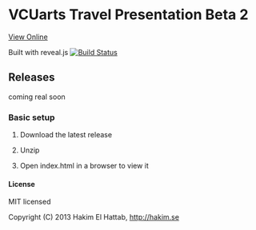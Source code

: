 # VCUarts Travel Presentation Beta 2

[View Online](http://vcuarts.github.io/travel-pres/)

Built with reveal.js [![Build Status](https://travis-ci.org/hakimel/reveal.js.png?branch=master)](https://travis-ci.org/hakimel/reveal.js)

## Releases

coming real soon

### Basic setup

1. Download the latest release

2. Unzip

3. Open index.html in a browser to view it


#### License

MIT licensed

Copyright (C) 2013 Hakim El Hattab, http://hakim.se
